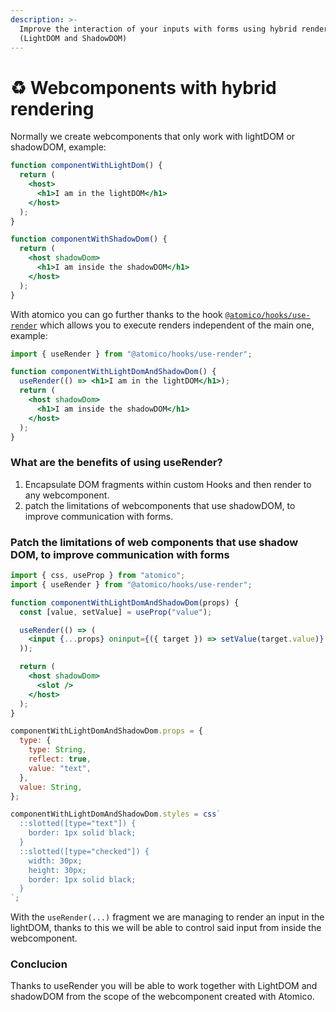 ```yaml
---
description: >-
  Improve the interaction of your inputs with forms using hybrid rendering
  (LightDOM and ShadowDOM)
---
```


# ♻ Webcomponents with hybrid rendering

Normally we create webcomponents that only work with lightDOM or shadowDOM, example:

```jsx
function componentWithLightDom() {
  return (
    <host>
      <h1>I am in the lightDOM</h1>
    </host>
  );
}

function componentWithShadowDom() {
  return (
    <host shadowDom>
      <h1>I am inside the shadowDOM</h1>
    </host>
  );
}
```

With atomico you can go further thanks to the hook [`@atomico/hooks/use-render`](../../packages/atomico-hooks/use-render.md) which allows you to execute renders independent of the main one, example:

```jsx
import { useRender } from "@atomico/hooks/use-render";

function componentWithLightDomAndShadowDom() {
  useRender(() => <h1>I am in the lightDOM</h1>);
  return (
    <host shadowDom>
      <h1>I am inside the shadowDOM</h1>
    </host>
  );
}
```

### What are the benefits of using useRender?

1. Encapsulate DOM fragments within custom Hooks and then render to any webcomponent.
2. patch the limitations of webcomponents that use shadowDOM, to improve communication with forms.

### Patch the limitations of web components that use shadow DOM, to improve communication with forms

```jsx
import { css, useProp } from "atomico";
import { useRender } from "@atomico/hooks/use-render";

function componentWithLightDomAndShadowDom(props) {
  const [value, setValue] = useProp("value");

  useRender(() => (
    <input {...props} oninput={({ target }) => setValue(target.value)} />
  ));

  return (
    <host shadowDom>
      <slot />
    </host>
  );
}

componentWithLightDomAndShadowDom.props = {
  type: {
    type: String,
    reflect: true,
    value: "text",
  },
  value: String,
};

componentWithLightDomAndShadowDom.styles = css`
  ::slotted([type="text"]) {
    border: 1px solid black;
  }
  ::slotted([type="checked"]) {
    width: 30px;
    height: 30px;
    border: 1px solid black;
  }
`;
```

With the `useRender(...)` fragment we are managing to render an input in the lightDOM, thanks to this we will be able to control said input from inside the webcomponent.

### Conclucion

Thanks to useRender you will be able to work together with LightDOM and shadowDOM from the scope of the webcomponent created with Atomico.
